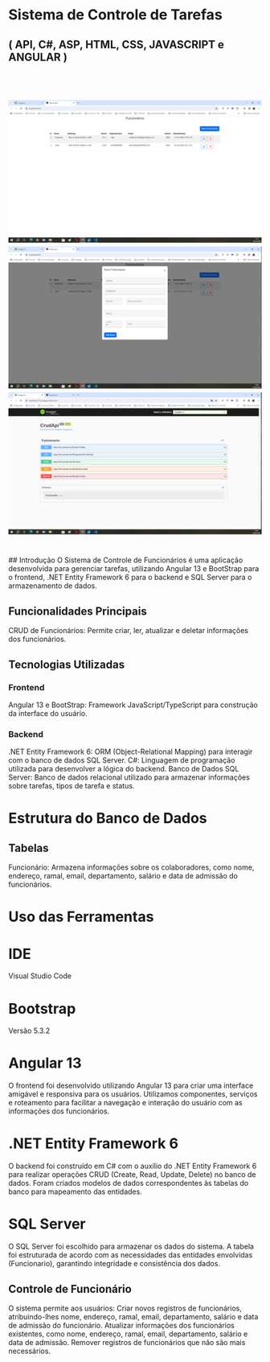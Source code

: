 # Sistema de Controle de Tarefas 
## ( API, C#, ASP, HTML, CSS, JAVASCRIPT e ANGULAR )
<br>
<h1 align="center">
    <img src="./FotosTela/Foto01ControleDeFuncionarios.png">
    <br>
    <img src="./FotosTela/Foto02ControleDeFuncionarios.png">
    <br>
    <img src="./FotosTela/Foto03ControleDeFuncionarios.png">
</h1>
<br>
## Introdução
O Sistema de Controle de Funcionários é uma aplicação desenvolvida para gerenciar tarefas, utilizando Angular 13 e BootStrap para o frontend, .NET Entity Framework 6 para o backend e SQL Server para o armazenamento de dados.

## Funcionalidades Principais
CRUD de Funcionários: Permite criar, ler, atualizar e deletar  informações dos funcionários.
## Tecnologias Utilizadas
### Frontend
Angular 13 e BootStrap: Framework JavaScript/TypeScript para construção da interface do usuário.
### Backend
.NET Entity Framework 6: ORM (Object-Relational Mapping) para interagir com o banco de dados SQL Server.
C#: Linguagem de programação utilizada para desenvolver a lógica do backend.
Banco de Dados
SQL Server: Banco de dados relacional utilizado para armazenar informações sobre tarefas, tipos de tarefa e status.
# Estrutura do Banco de Dados
## Tabelas
Funcionário: Armazena informações sobre os colaboradores, como nome, endereço, ramal, email, departamento, salário e data de admissão do funcionários.
# Uso das Ferramentas
# IDE
Visual Studio Code

# Bootstrap
Versão 5.3.2

# Angular 13
O frontend foi desenvolvido utilizando Angular 13 para criar uma interface amigável e responsiva para os usuários. Utilizamos componentes, serviços e roteamento para facilitar a navegação e interação do usuário com as informações dos funcionários.

# .NET Entity Framework 6
O backend foi construído em C# com o auxílio do .NET Entity Framework 6 para realizar operações CRUD (Create, Read, Update, Delete) no banco de dados. Foram criados modelos de dados correspondentes às tabelas do banco para mapeamento das entidades.

# SQL Server
O SQL Server foi escolhido para armazenar os dados do sistema. A tabela foi estruturada de acordo com as necessidades das entidades envolvidas (Funcionario), garantindo integridade e consistência dos dados.

## Controle de Funcionário
O sistema permite aos usuários:
Criar novos registros de funcionários, atribuindo-lhes nome, endereço, ramal, email, departamento, salário e data de admissão do funcionário. Atualizar informações dos funcionários existentes, como nome, endereço, ramal, email, departamento, salário e data de admissão. Remover registros de funcionários que não são mais necessários.






